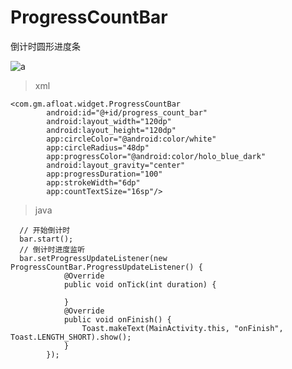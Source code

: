 # ProgressCountBar
倒计时圆形进度条

![a](http://a1.qpic.cn/psb?/V11WPquW4fh3Fe/x*ekJDNJRhjGwcZfl*Toa2XWJmy2oLaetNr.JdH3Yks!/b/dGgBAAAAAAAA&bo=0AIABQAAAAAFB*M!&rf=viewer_4)

>xml

    <com.gm.afloat.widget.ProgressCountBar
            android:id="@+id/progress_count_bar"
            android:layout_width="120dp"
            android:layout_height="120dp"
            app:circleColor="@android:color/white"
            app:circleRadius="48dp"
            app:progressColor="@android:color/holo_blue_dark"
            android:layout_gravity="center"
            app:progressDuration="100"
            app:strokeWidth="6dp"
            app:countTextSize="16sp"/>
            
          
>java
  
      // 开始倒计时
      bar.start();
      // 倒计时进度监听
      bar.setProgressUpdateListener(new ProgressCountBar.ProgressUpdateListener() {
                @Override
                public void onTick(int duration) {

                }
                @Override
                public void onFinish() {
                    Toast.makeText(MainActivity.this, "onFinish", Toast.LENGTH_SHORT).show();
                }
            });

